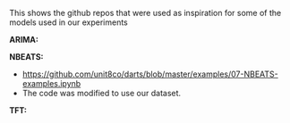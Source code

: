 This shows the github repos that were used as inspiration for some of the models used in our experiments

**ARIMA:**

**NBEATS:** 
* https://github.com/unit8co/darts/blob/master/examples/07-NBEATS-examples.ipynb
* The code was modified to use our dataset.

**TFT:**
